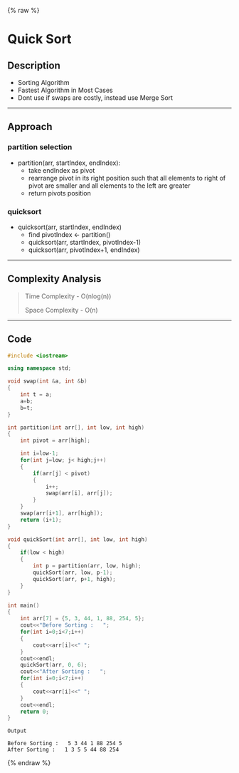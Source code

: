 {% raw %}
# Quick Sort

## Description

- Sorting Algorithm
- Fastest Algorithm in Most Cases
- Dont use if swaps are costly, instead use Merge Sort

-----------

## Approach

### partition selection
-  partition(arr, startIndex, endIndex):
   -  take endIndex as pivot
   -  rearrange pivot in its right position such that all elements to right of pivot are smaller and all elements to the left are greater
   -  return pivots position

### quicksort
-  quicksort(arr, startIndex, endIndex)
   -  find pivotIndex <- partition()
   -  quicksort(arr, startIndex, pivotIndex-1)
   -  quicksort(arr, pivotIndex+1, endIndex)



---------

## Complexity Analysis


> Time Complexity - O(nlog(n))
>
> Space Complexity - O(n)

---------

## Code

```cpp
#include <iostream>

using namespace std;

void swap(int &a, int &b)
{
    int t = a;
    a=b;
    b=t;
}

int partition(int arr[], int low, int high)
{
    int pivot = arr[high];

    int i=low-1;
    for(int j=low; j< high;j++)
    {
        if(arr[j] < pivot)
        {
            i++;
            swap(arr[i], arr[j]);
        }
    }
    swap(arr[i+1], arr[high]);
    return (i+1);
}

void quickSort(int arr[], int low, int high)
{
    if(low < high)
    {
        int p = partition(arr, low, high);
        quickSort(arr, low, p-1);
        quickSort(arr, p+1, high);
    }
}

int main()
{
    int arr[7] = {5, 3, 44, 1, 88, 254, 5};
    cout<<"Before Sorting :   ";
    for(int i=0;i<7;i++)
    {
        cout<<arr[i]<<" ";
    }
    cout<<endl;
    quickSort(arr, 0, 6);
    cout<<"After Sorting :   ";
    for(int i=0;i<7;i++)
    {
        cout<<arr[i]<<" ";
    }
    cout<<endl;
    return 0;
}

```

```
Output

Before Sorting :   5 3 44 1 88 254 5 
After Sorting :   1 3 5 5 44 88 254

```
{% endraw %}